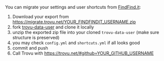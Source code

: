 You can migrate your settings and user shortcuts from [FindFind.it](https://www.findfind.it/):

1. Download your export from https://migrate.trovu.net/YOUR_FINDFINDIT_USERNAME.zip
1. fork [trovu-data-user](https://github.com/trovu/trovu-data-user) and clone it locally
1. unzip the exported zip file into your cloned `trovu-data-user` (make sure structure is preserved)
1. you may check `config.yml` and `shortcuts.yml` if all looks good
1. commit and push
1. Call Trovu with https://trovu.net/#github=YOUR_GITHUB_USERNAME